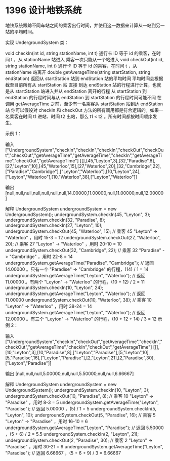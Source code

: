 # 1396 设计地铁系统
地铁系统跟踪不同车站之间的乘客出行时间，并使用这一数据来计算从一站到另一站的平均时间。

实现 UndergroundSystem 类：

void checkIn(int id, string stationName, int t)
通行卡 ID 等于 id 的乘客，在时间 t ，从 stationName 站进入
乘客一次只能从一个站进入
void checkOut(int id, string stationName, int t)
通行卡 ID 等于 id 的乘客，在时间 t ，从 stationName 站离开
double getAverageTime(string startStation, string endStation)
返回从 startStation 站到 endStation 站的平均时间
平均时间会根据截至目前所有从 startStation 站 直接 到达 endStation 站的行程进行计算，也就是从 startStation 站进入并从 endStation 离开的行程
从 startStation 到 endStation 的行程时间与从 endStation 到 startStation 的行程时间可能不同
在调用 getAverageTime 之前，至少有一名乘客从 startStation 站到达 endStation 站
你可以假设对 checkIn 和 checkOut 方法的所有调用都是符合逻辑的。如果一名乘客在时间 t1 进站、时间 t2 出站，那么 t1 < t2 。所有时间都按时间顺序发生。

 
示例 1：

输入
["UndergroundSystem","checkIn","checkIn","checkIn","checkOut","checkOut","checkOut","getAverageTime","getAverageTime","checkIn","getAverageTime","checkOut","getAverageTime"]
[[],[45,"Leyton",3],[32,"Paradise",8],[27,"Leyton",10],[45,"Waterloo",15],[27,"Waterloo",20],[32,"Cambridge",22],["Paradise","Cambridge"],["Leyton","Waterloo"],[10,"Leyton",24],["Leyton","Waterloo"],[10,"Waterloo",38],["Leyton","Waterloo"]]

输出
[null,null,null,null,null,null,null,14.00000,11.00000,null,11.00000,null,12.00000]

解释
UndergroundSystem undergroundSystem = new UndergroundSystem();
undergroundSystem.checkIn(45, "Leyton", 3);
undergroundSystem.checkIn(32, "Paradise", 8);
undergroundSystem.checkIn(27, "Leyton", 10);
undergroundSystem.checkOut(45, "Waterloo", 15);  // 乘客 45 "Leyton" -> "Waterloo" ，用时 15-3 = 12
undergroundSystem.checkOut(27, "Waterloo", 20);  // 乘客 27 "Leyton" -> "Waterloo" ，用时 20-10 = 10
undergroundSystem.checkOut(32, "Cambridge", 22); // 乘客 32 "Paradise" -> "Cambridge" ，用时 22-8 = 14
undergroundSystem.getAverageTime("Paradise", "Cambridge"); // 返回 14.00000 。只有一个 "Paradise" -> "Cambridge" 的行程，(14) / 1 = 14
undergroundSystem.getAverageTime("Leyton", "Waterloo");    // 返回 11.00000 。有两个 "Leyton" -> "Waterloo" 的行程，(10 + 12) / 2 = 11
undergroundSystem.checkIn(10, "Leyton", 24);
undergroundSystem.getAverageTime("Leyton", "Waterloo");    // 返回 11.00000
undergroundSystem.checkOut(10, "Waterloo", 38);  // 乘客 10 "Leyton" -> "Waterloo" ，用时 38-24 = 14
undergroundSystem.getAverageTime("Leyton", "Waterloo");    // 返回 12.00000 。有三个 "Leyton" -> "Waterloo" 的行程，(10 + 12 + 14) / 3 = 12
示例 2：

输入
["UndergroundSystem","checkIn","checkOut","getAverageTime","checkIn","checkOut","getAverageTime","checkIn","checkOut","getAverageTime"]
[[],[10,"Leyton",3],[10,"Paradise",8],["Leyton","Paradise"],[5,"Leyton",10],[5,"Paradise",16],["Leyton","Paradise"],[2,"Leyton",21],[2,"Paradise",30],["Leyton","Paradise"]]

输出
[null,null,null,5.00000,null,null,5.50000,null,null,6.66667]

解释
UndergroundSystem undergroundSystem = new UndergroundSystem();
undergroundSystem.checkIn(10, "Leyton", 3);
undergroundSystem.checkOut(10, "Paradise", 8); // 乘客 10 "Leyton" -> "Paradise" ，用时 8-3 = 5
undergroundSystem.getAverageTime("Leyton", "Paradise"); // 返回 5.00000 ，(5) / 1 = 5
undergroundSystem.checkIn(5, "Leyton", 10);
undergroundSystem.checkOut(5, "Paradise", 16); // 乘客 5 "Leyton" -> "Paradise" ，用时 16-10 = 6
undergroundSystem.getAverageTime("Leyton", "Paradise"); // 返回 5.50000 ，(5 + 6) / 2 = 5.5
undergroundSystem.checkIn(2, "Leyton", 21);
undergroundSystem.checkOut(2, "Paradise", 30); // 乘客 2 "Leyton" -> "Paradise" ，用时 30-21 = 9
undergroundSystem.getAverageTime("Leyton", "Paradise"); // 返回 6.66667 ，(5 + 6 + 9) / 3 = 6.66667
 